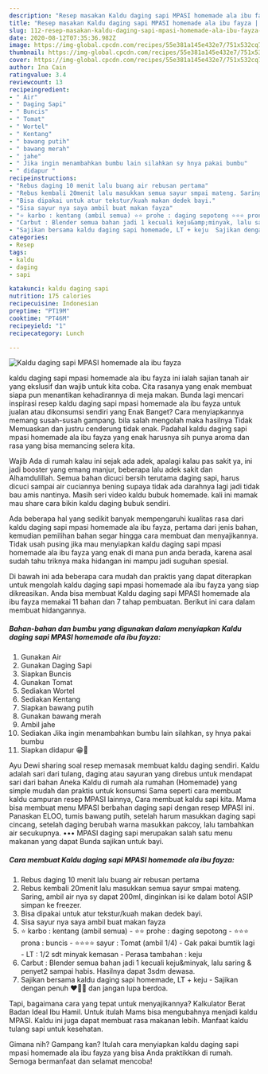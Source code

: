 ```yaml
---
description: "Resep masakan Kaldu daging sapi MPASI homemade ala ibu fayza | Cara Masak Kaldu daging sapi MPASI homemade ala ibu fayza Yang Bikin Ngiler"
title: "Resep masakan Kaldu daging sapi MPASI homemade ala ibu fayza | Cara Masak Kaldu daging sapi MPASI homemade ala ibu fayza Yang Bikin Ngiler"
slug: 112-resep-masakan-kaldu-daging-sapi-mpasi-homemade-ala-ibu-fayza-cara-masak-kaldu-daging-sapi-mpasi-homemade-ala-ibu-fayza-yang-bikin-ngiler
date: 2020-08-12T07:35:36.982Z
image: https://img-global.cpcdn.com/recipes/55e381a145e432e7/751x532cq70/kaldu-daging-sapi-mpasi-homemade-ala-ibu-fayza-foto-resep-utama.jpg
thumbnail: https://img-global.cpcdn.com/recipes/55e381a145e432e7/751x532cq70/kaldu-daging-sapi-mpasi-homemade-ala-ibu-fayza-foto-resep-utama.jpg
cover: https://img-global.cpcdn.com/recipes/55e381a145e432e7/751x532cq70/kaldu-daging-sapi-mpasi-homemade-ala-ibu-fayza-foto-resep-utama.jpg
author: Ina Cain
ratingvalue: 3.4
reviewcount: 13
recipeingredient:
- " Air"
- " Daging Sapi"
- " Buncis"
- " Tomat"
- " Wortel"
- " Kentang"
- " bawang putih"
- " bawang merah"
- " jahe"
- " Jika ingin menambahkan bumbu lain silahkan sy hnya pakai bumbu"
- " didapur "
recipeinstructions:
- "Rebus daging 10 menit lalu buang air rebusan pertama"
- "Rebus kembali 20menit lalu masukkan semua sayur smpai mateng. Saring, ambil air nya sy dapat 200ml, dinginkan isi ke dalam botol ASIP simpan ke freezer."
- "Bisa dipakai untuk atur tekstur/kuah makan dedek bayi."
- "Sisa sayur nya saya ambil buat makan fayza"
- "⭐ karbo : kentang (ambil semua) ⭐⭐ prohe : daging sepotong ⭐⭐⭐ prona : buncis ⭐⭐⭐⭐ sayur : Tomat (ambil 1/4) Gak pakai bumtik lagi LT : 1/2 sdt minyak kemasan Perasa tambahan : keju"
- "Carbut : Blender semua bahan jadi 1 kecuali keju&amp;minyak, lalu saring &amp; penyet2 sampai habis. Hasilnya dapat 3sdm dewasa."
- "Sajikan bersama kaldu daging sapi homemade, LT + keju  Sajikan dengan penuh ❤🥰🥰 dan jangan lupa berdoa."
categories:
- Resep
tags:
- kaldu
- daging
- sapi

katakunci: kaldu daging sapi 
nutrition: 175 calories
recipecuisine: Indonesian
preptime: "PT19M"
cooktime: "PT46M"
recipeyield: "1"
recipecategory: Lunch

---
```



![Kaldu daging sapi MPASI homemade ala ibu fayza](https://img-global.cpcdn.com/recipes/55e381a145e432e7/751x532cq70/kaldu-daging-sapi-mpasi-homemade-ala-ibu-fayza-foto-resep-utama.jpg)


kaldu daging sapi mpasi homemade ala ibu fayza ini ialah sajian tanah air yang ekslusif dan wajib untuk kita coba. Cita rasanya yang enak membuat siapa pun menantikan kehadirannya di meja makan.
Bunda lagi mencari inspirasi resep kaldu daging sapi mpasi homemade ala ibu fayza untuk jualan atau dikonsumsi sendiri yang Enak Banget? Cara menyiapkannya memang susah-susah gampang. bila salah mengolah maka hasilnya Tidak Memuaskan dan justru cenderung tidak enak. Padahal kaldu daging sapi mpasi homemade ala ibu fayza yang enak harusnya sih punya aroma dan rasa yang bisa memancing selera kita.

Wajib Ada di rumah kalau ini sejak ada adek, apalagi kalau pas sakit ya, ini jadi booster yang emang manjur, beberapa lalu adek sakit dan Alhamdulillah. Semua bahan dicuci bersih terutama daging sapi, harus dicuci sampai air cuciannya bening supaya tidak ada darahnya lagi jadi tidak bau amis nantinya. Masih seri video kaldu bubuk homemade. kali ini mamak mau share cara bikin kaldu daging bubuk sendiri.

Ada beberapa hal yang sedikit banyak mempengaruhi kualitas rasa dari kaldu daging sapi mpasi homemade ala ibu fayza, pertama dari jenis bahan, kemudian pemilihan bahan segar hingga cara membuat dan menyajikannya. Tidak usah pusing jika mau menyiapkan kaldu daging sapi mpasi homemade ala ibu fayza yang enak di mana pun anda berada, karena asal sudah tahu triknya maka hidangan ini mampu jadi suguhan spesial.


Di bawah ini ada beberapa cara mudah dan praktis yang dapat diterapkan untuk mengolah kaldu daging sapi mpasi homemade ala ibu fayza yang siap dikreasikan. Anda bisa membuat Kaldu daging sapi MPASI homemade ala ibu fayza memakai 11 bahan dan 7 tahap pembuatan. Berikut ini cara dalam membuat hidangannya.

<!--inarticleads1-->

##### Bahan-bahan dan bumbu yang digunakan dalam menyiapkan Kaldu daging sapi MPASI homemade ala ibu fayza:

1. Gunakan  Air
1. Gunakan  Daging Sapi
1. Siapkan  Buncis
1. Gunakan  Tomat
1. Sediakan  Wortel
1. Sediakan  Kentang
1. Siapkan  bawang putih
1. Gunakan  bawang merah
1. Ambil  jahe
1. Sediakan  Jika ingin menambahkan bumbu lain silahkan, sy hnya pakai bumbu
1. Siapkan  didapur 😁🙏


Ayu Dewi sharing soal resep memasak membuat kaldu daging sendiri. Kaldu adalah sari dari tulang, daging atau sayuran yang direbus untuk mendapat sari dari bahan Aneka Kaldu di rumah ala rumahan (Homemade) yang simple mudah dan praktis untuk konsumsi Sama seperti cara membuat kaldu campuran resep MPASI lainnya, Cara membuat kaldu sapi kita. Mama bisa membuat menu MPASI berbahan daging sapi dengan resep MPASI ini. Panaskan ELOO, tumis bawang putih, setelah harum masukkan daging sapi cincang, setelah daging berubah warna masukkan pakcoy, lalu tambahkan air secukupnya. ••• MPASI daging sapi merupakan salah satu menu makanan yang dapat Bunda sajikan untuk bayi. 

<!--inarticleads2-->

##### Cara membuat Kaldu daging sapi MPASI homemade ala ibu fayza:

1. Rebus daging 10 menit lalu buang air rebusan pertama
1. Rebus kembali 20menit lalu masukkan semua sayur smpai mateng. Saring, ambil air nya sy dapat 200ml, dinginkan isi ke dalam botol ASIP simpan ke freezer.
1. Bisa dipakai untuk atur tekstur/kuah makan dedek bayi.
1. Sisa sayur nya saya ambil buat makan fayza
1. ⭐ karbo : kentang (ambil semua) - ⭐⭐ prohe : daging sepotong - ⭐⭐⭐ prona : buncis - ⭐⭐⭐⭐ sayur : Tomat (ambil 1/4) - Gak pakai bumtik lagi - LT : 1/2 sdt minyak kemasan - Perasa tambahan : keju
1. Carbut : Blender semua bahan jadi 1 kecuali keju&amp;minyak, lalu saring &amp; penyet2 sampai habis. Hasilnya dapat 3sdm dewasa.
1. Sajikan bersama kaldu daging sapi homemade, LT + keju  - Sajikan dengan penuh ❤🥰🥰 dan jangan lupa berdoa.


Tapi, bagaimana cara yang tepat untuk menyajikannya? Kalkulator Berat Badan Ideal Ibu Hamil. Untuk itulah Mams bisa mengubahnya menjadi kaldu MPASI. Kaldu ini juga dapat membuat rasa makanan lebih. Manfaat kaldu tulang sapi untuk kesehatan. 

Gimana nih? Gampang kan? Itulah cara menyiapkan kaldu daging sapi mpasi homemade ala ibu fayza yang bisa Anda praktikkan di rumah. Semoga bermanfaat dan selamat mencoba!
